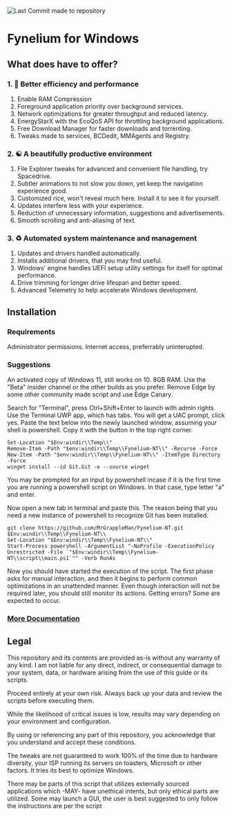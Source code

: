 ![Last Commit made to repository](https://img.shields.io/github/last-commit/MrGrappleMan/Fynelium-NT?style=for-the-badge)

# Fynelium for Windows

## What does have to offer?

### 1. 🚀 Better efficiency and performance

1. Enable RAM Compression
2. Foreground application priority over background services.
3. Network optimizations for greater throughput and reduced latency.
4. EnergyStarX with the EcoQoS API for throttling background applications.
5. Free Download Manager for faster downloads and torrenting.
6. Tweaks made to services, BCDedit, MMAgents and Registry.

### 2. ☯️ A beautifully productive environment

1. File Explorer tweaks for advanced and convenient file handling, try Spacedrive.
2. Subtler animations to not slow you down, yet keep the navigation experience good.
3. Customized rice, won't reveal much here. Install it to see it for yourself.
4. Updates interfere less with your experience.
5. Reduction of unnecessary information, suggestions and advertisements.
6. Smooth scrolling and anti-aliasing of text.

### 3. ♻️ Automated system maintenance and management

1. Updates and drivers handled automatically.
2. Installs additional drivers, that you may find useful.
3. Windows' engine handles UEFI setup utility settings for itself for optimal performance.
4. Drive trimming for longer drive lifespan and better speed.
5. Advanced Telemetry to help accelerate Windows development.

## Installation
### Requirements
Administrator permissions.
Internet access, preferrably uninterupted.

### Suggestions
An activated copy of Windows 11, still works on 10.
8GB RAM.
Use the "Beta" insider channel or the other builds as you prefer.
Remove Edge by some other community made script and use Edge Canary.

Search for "Terminal", press Ctrl+Shift+Enter to launch with admin rights. Use the Terminal UWP app, which has tabs.
You will get a UAC prompt, click yes.
Paste the text below into the newly launched window, assuming your shell is powershell. Copy it with the button in the top right corner.

```
Set-Location "$Env:windir\\Temp\\"
Remove-Item -Path "$env:windir\\Temp\\Fynelium-NT\\" -Recurse -Force
New-Item -Path "$env:windir\\Temp\\Fynelium-NT\\" -ItemType Directory -Force
winget install --id Git.Git -e --source winget

```
You may be prompted for an input by powershell incase if it is the first time you are running a powershell script on Windows.
In that case, type letter "a" and enter.

Now open a new tab in terminal and paste this. The reason being that you need a new instance of powershell to recognize Git has been installed.

```
git clone https://github.com/MrGrappleMan/Fynelium-NT.git $Env:windir\\Temp\\Fynelium-NT\\
Set-Location "$Env:windir\\Temp\\Fynelium-NT\\"
Start-Process powershell -ArgumentList "-NoProfile -ExecutionPolicy Unrestricted -File `"$Env:windir\\Temp\\Fynelium-NT\\script\\main.ps1`"" -Verb RunAs

```
Now you should have started the execution of the script.
The first phase asks for manual interaction, and then it begins to perform common optimizations in an unattended manner.
Even though interaction will not be required later, you should still monitor its actions. Getting errors? Some are expected to occur.

### [More Documentation](https://www.notion.so/Windows-27642d161cf980b395c2fbbd1d1f70ae?source=copy_link)

## Legal

This repository and its contents are provided as-is without any warranty of any kind.
I am not liable for any direct, indirect, or consequential damage to your system, data, or hardware arising from the use of this guide or its scripts.

Proceed entirely at your own risk. Always back up your data and review the scripts before executing them.

While the likelihood of critical issues is low, results may vary depending on your environment and configuration.

By using or referencing any part of this repository, you acknowledge that you understand and accept these conditions.

The tweaks are not guaranteed to work 100% of the time due to hardware diversity, your ISP running its servers on toasters, Microsoft or other factors.
It tries its best to optimize Windows.

There may be parts of this script that utilizes externally sourced applications which -MAY- have unethical intents, but only ethical parts are utilized.
Some may launch a GUI, the user is best suggested to only follow the instructions are per the script
